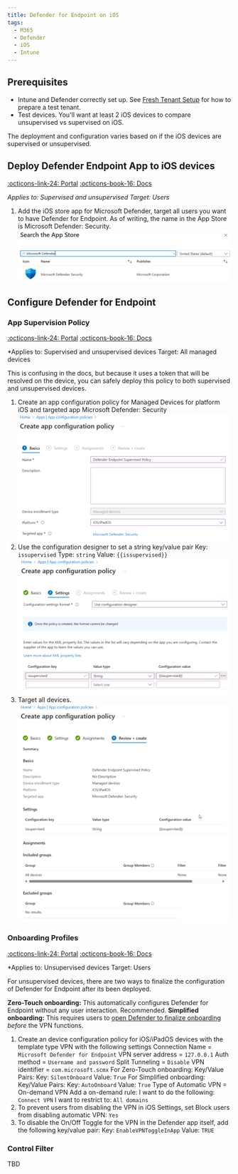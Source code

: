 ```yaml
---
title: Defender for Endpoint on iOS
tags:
  - M365
  - Defender
  - iOS
  - Intune
---
```

## Prerequisites

- Intune and Defender correctly set up. See [Fresh Tenant Setup](Fresh%20Tenant%20Setup.md) for how to prepare a test tenant. 
- Test devices. You'll want at least 2 iOS devices to compare unsupervised vs supervised on iOS.

The deployment and configuration varies based on if the iOS devices are supervised or unsupervised.

## Deploy Defender Endpoint App to iOS devices
[:octicons-link-24: Portal](https://intune.microsoft.com/#view/Microsoft_Intune_DeviceSettings/AppsIosMenu/~/iosApps)
[:octicons-book-16: Docs](https://learn.microsoft.com/en-us/microsoft-365/security/defender-endpoint/ios-install?view=o365-worldwide#deployment-steps-applicable-for-both-supervised-and-unsupervised-devices)

*Applies to: Supervised and unsupervised
Target: Users*

1. Add the iOS store app for Microsoft Defender, target all users you want to have Defender for Endpoint. As of writing, the name in the App Store is Microsoft Defender: Security.
   ![](elements/intune_ios_apps_mde.png)

## Configure Defender for Endpoint

### App Supervision Policy
[:octicons-link-24: Portal](https://intune.microsoft.com/#view/Microsoft_Intune_DeviceSettings/AppsMenu/~/appConfig)
[:octicons-book-16: Docs](https://learn.microsoft.com/en-us/microsoft-365/security/defender-endpoint/ios-install?view=o365-worldwide#configure-supervised-mode-via-microsoft-intune)

*Applies to: Supervised and unsupervised devices
Target: All managed devices

This is confusing in the docs, but because it uses a token that will be resolved on the device, you can safely deploy this policy to both supervised and unsupervised devices.

1. Create an app configuration policy for Managed Devices for platform iOS and targeted app Microsoft Defender: Security
   ![](elements/intune_mde_app_config_supervised.png)
2. Use the configuration designer to set a string key/value pair
   Key: `issupervised`
   Type: `string`
   Value: `{{issupervised}}`
   ![](elements/intune_mde_app_config_supervised_1.png)
3. Target all devices.
   ![](elements/intune_mde_app_config_supervised_2.png)


### Onboarding Profiles
[:octicons-link-24: Portal](https://intune.microsoft.com/#view/Microsoft_Intune_DeviceSettings/AppsMenu/~/appConfig)
[:octicons-book-16: Docs](https://learn.microsoft.com/en-us/microsoft-365/security/defender-endpoint/ios-install?view=o365-worldwide#automated-onboarding-setup-only-for-unsupervised-devices)

*Applies to:  Unsupervised devices
Target: Users

For unsupervised devices, there are two ways to finalize the configuration of Defender for Endpoint after its been deployed.

**Zero-Touch onboarding:** This automatically configures Defender for Endpoint without any user interaction. Recommended.
**Simplified onboarding:** This requires users to [open Defender to finalize onboarding](https://learn.microsoft.com/en-us/microsoft-365/security/defender-endpoint/ios-install?view=o365-worldwide#complete-onboarding-and-check-status) *before* the VPN functions.

1. Create an device configuration policy for iOS/iPadOS devices with the template type VPN with the following settings
   Connection Name = `Microsoft Defender for Endpoint`
   VPN server address = `127.0.0.1`
   Auth method = `Username and password`
   Split Tunneling = `Disable`
   VPN identifier = `com.microsoft.scmx`
   For Zero-Touch onboarding:
   Key/Value Pairs:
      Key: `SilentOnboard`
      Value: `True`
  For Simplified onboarding:
  Key/Value Pairs:
      Key: `AutoOnboard`
      Value: `True`
   Type of Automatic VPN = On-demand VPN
   Add a on-demand rule:
      I want to do the following:  `Connect VPN`
      I want to restrict to: `All domains`
2. To prevent users from disabling the VPN in iOS Settings, set
   Block users from disabling automatic VPN: `Yes`
3. To disable the On/Off Toggle for the VPN in the Defender app itself, add the following key/value pair:
   Key: `EnableVPNToggleInApp`
   Value: `TRUE`

### Control Filter 

TBD